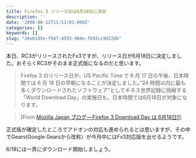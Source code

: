 ```yaml
---
title: Firefox 3 リリース日は6月18日に決定
description: ''
date: '2008-06-12T11:51:03.000Z'
categories: []
keywords: []
slug: "26e61d5e-f567-4593-960e-fb92cc9d220b"
---
```

本日、RC3がリリースされたFx3ですが、リリース日が6月18日に決定しました。おそらくRC3がそのまま正式版になるのだと思います。

> Firefox 3 のリリース日が、US Pacific Time で 6 月 17 日の午後、日本時間では 6 月 18 日の早朝になることが決定しました。”24 時間以内に最も多くダウンロードされたソフトウェア”としてギネス世界記録に挑戦する「World Download Day」の実施日も、日本時間では6月18日が対象になります。

> \[From [Mozilla Japan ブログ — Firefox 3 Download Day は 6月18日!!](http://blogs.mozilla-japan.org/inside/entry/2468/)\]

正式版が確定したところでアドオンの対応も進められるとは思いますが、その中でGears(Google Gearsから改称）が今月中にはFx3対応版を出せるようです。

6/18には一斉にダウンロード開始しましょう。